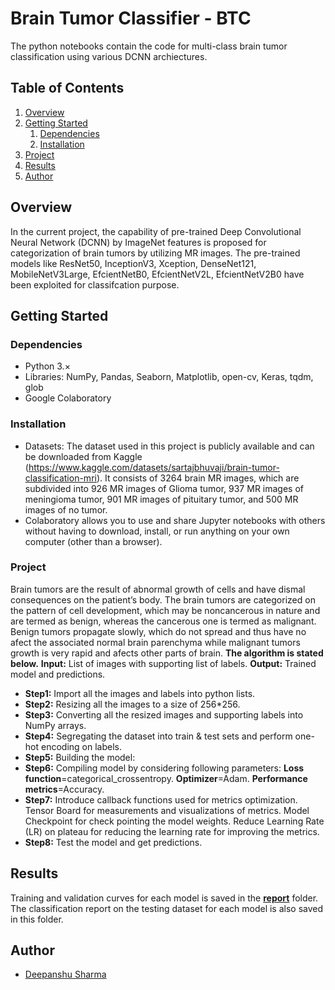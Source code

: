 # Brain Tumor Classifier - BTC
The python notebooks contain the code for multi-class brain tumor classification using various DCNN archiectures.

## Table of Contents

1. [Overview](#overview)
2. [Getting Started](#getting-started)
    1. [Dependencies](#dependencies)
    2. [Installation](#installation)
3. [Project](#project)
4. [Results](#results)
3. [Author](#author)

## Overview <a name="overview"></a>
In the current project, the capability of pre-trained Deep Convolutional Neural Network (DCNN) by ImageNet features is 
proposed for categorization of brain tumors by utilizing MR images. The pre-trained models like ResNet50, InceptionV3, 
Xception, DenseNet121, MobileNetV3Large, EfcientNetB0, EfcientNetV2L, EfcientNetV2B0 have been exploited for 
classifcation purpose.

## Getting Started <a name="getting-started"></a>

### Dependencies <a name="dependencies"></a>
* Python 3.×
* Libraries: NumPy, Pandas, Seaborn, Matplotlib, open-cv, Keras, tqdm, glob
* Google Colaboratory

### Installation <a name="installation"></a>

* Datasets: The dataset used in this project is publicly available and can be downloaded from Kaggle (https://www.kaggle.com/datasets/sartajbhuvaji/brain-tumor-classification-mri). It consists of 3264 brain MR images, which are subdivided  into 926 MR images of Glioma tumor, 937 MR images of  meningioma tumor, 901 MR images of pituitary tumor, and  500 MR images of no tumor.
* Colaboratory allows you to use and share Jupyter notebooks with others without having to download, install, or run anything on your own computer (other than a browser).

### Project  <a name="project"></a>

Brain tumors are the result of abnormal growth of cells and 
have dismal consequences on the patient’s body. The brain 
tumors are categorized on the pattern of cell development, 
which may be noncancerous in nature and are termed as 
benign, whereas the cancerous one is termed as malignant. 
Benign tumors propagate slowly, which do not spread and 
thus have no afect the associated normal brain parenchyma 
while malignant tumors growth is very rapid and afects 
other parts of brain.
**The algorithm is stated below.**
**Input:** List of images with supporting list of labels.
**Output:** Trained model and predictions.
* **Step1:** Import all the images and labels into python lists.
* **Step2:** Resizing all the images to a size of 256*256.
* **Step3:** Converting all the resized images and supporting labels into NumPy arrays.
* **Step4:** Segregating the dataset into train & test sets and perform one-hot encoding on labels.
* **Step5:** Building the model:
* **Step6:** Compiling model by considering following 
parameters:
**Loss function**=categorical_crossentropy.
**Optimizer**=Adam.
**Performance metrics**=Accuracy.
* **Step7:** Introduce callback functions used for metrics 
optimization.
Tensor Board for measurements and visualizations of 
metrics.
Model Checkpoint for check pointing the model weights.
Reduce Learning Rate (LR) on plateau for reducing the 
learning rate for improving the metrics.
* **Step8:** Test the model and get predictions.

## Results<a name="results"></a>

Training and validation curves for each model is saved in the [**report**]([https://github.com/deepsharma1997/Brain_Tumor_Classifier-BTC/tree/main/report]) folder. The classification report on the testing dataset for each model is also saved in this folder.



## Author<a name="author"></a>
* [Deepanshu Sharma](https://github.com/deepsharma1997)


